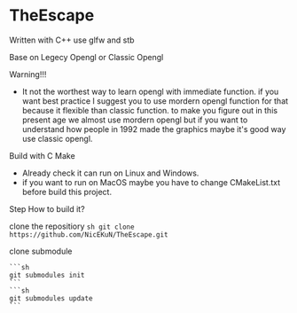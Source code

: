 # TheEscape

Written with C++
use glfw and stb

Base on Legecy Opengl or Classic Opengl

Warning!!! 
* It not the worthest way to learn opengl with immediate function. if you want best practice I suggest you to use mordern opengl function for that because it flexible than classic function. to make you figure out in this present age we almost use mordern opengl but if you want to understand how people in 1992 made the graphics maybe it's good way use classic opengl.

Build with C Make
* Already check it can run on Linux and Windows.
* if you want to run on MacOS maybe you have to change CMakeList.txt before build this project.

Step How to build it?

clone the repositiory
    ```sh
    git clone https://github.com/NicEKuN/TheEscape.git
    ```

clone submodule

    ```sh
    git submodules init
    ```
    ```sh
    git submodules update 
    ```
